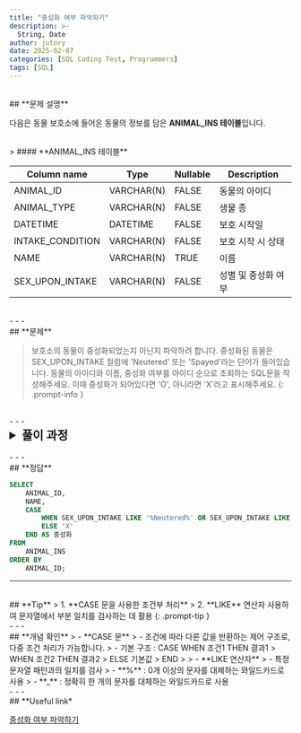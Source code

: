 ```yaml
---
title: "중성화 여부 파악하기"
description: >-
  String, Date
author: jutory
date: 2025-02-07
categories: [SQL Coding Test, Programmers]
tags: [SQL]
---
```

<br>
## **문제 설명**

다음은 동물 보호소에 들어온 동물의 정보를 담은 **ANIMAL_INS 테이블**입니다.

<br>
> #### **ANIMAL_INS 테이블**

| Column name       | Type        | Nullable | Description                |
|-------------------|-------------|----------|----------------------------|
| ANIMAL_ID         | VARCHAR(N)  | FALSE    | 동물의 아이디              |
| ANIMAL_TYPE       | VARCHAR(N)  | FALSE    | 생물 종                    |
| DATETIME          | DATETIME    | FALSE    | 보호 시작일                |
| INTAKE_CONDITION  | VARCHAR(N)  | FALSE    | 보호 시작 시 상태          |
| NAME              | VARCHAR(N)  | TRUE     | 이름                       |
| SEX_UPON_INTAKE   | VARCHAR(N)  | FALSE    | 성별 및 중성화 여부        |

<br>
- - -
<br>
## **문제**

> 보호소의 동물이 중성화되었는지 아닌지 파악하려 합니다. 중성화된 동물은 SEX_UPON_INTAKE 컬럼에 'Neutered' 또는 'Spayed'라는 단어가 들어있습니다. 동물의 아이디와 이름, 중성화 여부를 아이디 순으로 조회하는 SQL문을 작성해주세요. 이때 중성화가 되어있다면 'O', 아니라면 'X'라고 표시해주세요.
{: .prompt-info }


<br>
- - -
<br>
<details>
  <summary style="font-size: 1.5em; font-weight: bold;">풀이 과정</summary>
<div markdown="1">

1. **조건 확인**  
   - `SEX_UPON_INTAKE` 컬럼에 'Neutered' 또는 'Spayed'가 포함된 경우 중성화된 것으로 판단

2. **CASE 문 사용**  
   - **CASE** 문 사용해서 중성화 여부를 'O' 또는 'X'로 구분
   - **LIKE** 연산자를 사용해 'Neutered' 또는 'Spayed'라는 단어가 포함된 경우 'O' 반환, 그렇지 않으면 'X' 반환

3. **결과 정렬** 
   - 결과는 ANIMAL_ID 기준으로 오름차순 정렬

4. **최종 결과 출력**  
   - SELECT 절에서 `ANIMAL_ID`, `NAME`, `중성화 여부` 출력

* **_교훈_**  
   - CASE문과 like은 오라클, MySQL 둘 다 완벽하게 호환 된다.... 

</div>
</details>

<br>
- - -
<br>
## **정답**

```sql
SELECT 
    ANIMAL_ID, 
    NAME, 
    CASE 
        WHEN SEX_UPON_INTAKE LIKE '%Neutered%' OR SEX_UPON_INTAKE LIKE '%Spayed%' THEN 'O' 
        ELSE 'X' 
    END AS 중성화
FROM 
    ANIMAL_INS
ORDER BY 
    ANIMAL_ID;
```

- - -
<br>
## **Tip**
> 1. **CASE 문을 사용한 조건부 처리**
> 2. **LIKE** 연산자 사용하여 문자열에서 부분 일치를 검사하는 데 활용
{: .prompt-tip }

<br>
- - -
<br>
## **개념 확인**
> - **CASE 문**
>    - 조건에 따라 다른 값을 반환하는 제어 구조로, 다중 조건 처리가 가능합니다.
>    - 기본 구조 : CASE WHEN 조건1 THEN 결과1
>                      WHEN 조건2 THEN 결과2
>                      ELSE 기본값
>                  END
>
> - **LIKE 연산자**
>    - 특정 문자열 패턴과의 일치를 검사 
>        - **%** : 0개 이상의 문자를 대체하는 와일드카드로 사용  
>        - **_** :  정확히 한 개의 문자를 대체하는 와일드카드로 사용

<br>
- - -
<br>
## **Useful link*

[중성화 여부 파악하기](https://school.programmers.co.kr/learn/courses/30/lessons/59409)